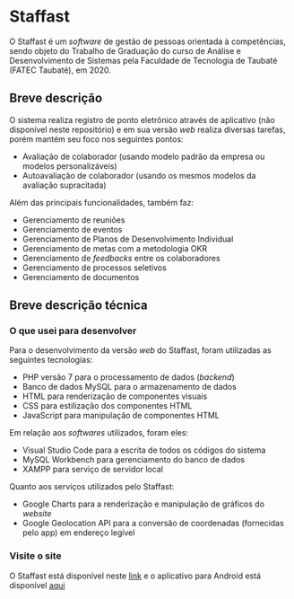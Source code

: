 # Staffast #

O Staffast é um *software* de gestão de pessoas orientada à competências, sendo objeto do 
Trabalho de Graduação do curso de Análise e Desenvolvimento de Sistemas
pela Faculdade de Tecnologia de Taubaté (FATEC Taubaté), em 2020.

## Breve descrição ##

O sistema realiza registro de ponto eletrônico através de aplicativo (não disponível neste repositório) 
e em sua versão *web* realiza diversas tarefas, porém mantém seu foco nos seguintes pontos:
* Avaliação de colaborador (usando modelo padrão da empresa ou modelos personalizáveis)
* Autoavaliação de colaborador (usando os mesmos modelos da avaliação supracitada)

Além das principais funcionalidades, também faz:
* Gerenciamento de reuniões
* Gerenciamento de eventos
* Gerenciamento de Planos de Desenvolvimento Individual
* Gerenciamento de metas com a metodologia OKR
* Gerenciamento de *feedbacks* entre os colaboradores
* Gerenciamento de processos seletivos
* Gerenciamento de documentos

## Breve descrição técnica ##

### O que usei para desenvolver ###
Para o desenvolvimento da versão *web* do Staffast, foram utilizadas as seguintes tecnologias:
* PHP versão 7 para o processamento de dados (*backend*)
* Banco de dados MySQL para o armazenamento de dados
* HTML para renderização de componentes visuais
* CSS para estilização dos componentes HTML
* JavaScript para manipulação de componentes HTML

Em relação aos *softwares* utilizados, foram eles:
* Visual Studio Code para a escrita de todos os códigos do sistema
* MySQL Workbench para gerenciamento do banco de dados
* XAMPP para serviço de servidor local

Quanto aos serviços utilizados pelo Staffast:
* Google Charts para a renderização e manipulação de gráficos do *website*
* Google Geolocation API para a conversão de coordenadas (fornecidas pelo app) em endereço legível

### Visite o site ###
O Staffast está disponível neste [link](https://sistemastaffast.com) e o aplicativo para Android 
está disponível [aqui](https://play.google.com/store/apps/details?id=com.staffast)
